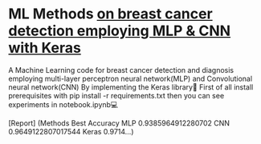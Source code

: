 # ML Methods [on breast cancer detection employing MLP & CNN with Keras](https://github.com/Sofia-Amouei/ML-Methods-on-breast-cancer-detection-employing-MLP-CNN-with-Keras-/files/10488662/default.pdf)

A Machine Learning code for breast cancer detection and diagnosis employing
multi-layer perceptron neural network(MLP) and Convolutional neural
network(CNN) By implementing the Keras library📑
First of all install prerequisites with pip install -r requirements.txt then you can see experiments in notebook.ipynb💻

[Report]
(Methods	Best Accuracy
MLP	0.9385964912280702
CNN	0.9649122807017544
Keras	0.9714…)


